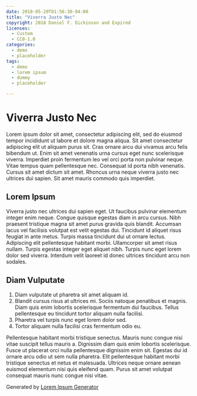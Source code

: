 ```yaml
---
date: 2018-05-20T01:56:30-04:00
title: "Viverra Justo Nec"
copyright: 2018 Daniel F. Dickinson and Expired
licenses:
  - Custom
  - CC0-1.0
categories:
  - demo
  - placeholder
tags:
  - demo
  - lorem ipsum
  - dummy
  - placeholder

---
```


# Viverra Justo Nec

Lorem ipsum dolor sit amet, consectetur adipiscing elit, sed do eiusmod tempor incididunt ut labore et dolore magna aliqua. Sit amet consectetur adipiscing elit ut aliquam purus sit. Cras ornare arcu dui vivamus arcu felis bibendum ut. Enim sit amet venenatis urna cursus eget nunc scelerisque viverra. Imperdiet proin fermentum leo vel orci porta non pulvinar neque. Vitae tempus quam pellentesque nec. Consequat id porta nibh venenatis. Cursus sit amet dictum sit amet. Rhoncus urna neque viverra justo nec ultrices dui sapien. Sit amet mauris commodo quis imperdiet.

## Lorem Ipsum

Viverra justo nec ultrices dui sapien eget. Ut faucibus pulvinar elementum integer enim neque. Congue quisque egestas diam in arcu cursus. Nibh praesent tristique magna sit amet purus gravida quis blandit. Accumsan lacus vel facilisis volutpat est velit egestas dui. Tincidunt id aliquet risus feugiat in ante metus. Turpis massa tincidunt dui ut ornare lectus. Adipiscing elit pellentesque habitant morbi. Ullamcorper sit amet risus nullam. Turpis egestas integer eget aliquet nibh. Turpis nunc eget lorem dolor sed viverra. Interdum velit laoreet id donec ultrices tincidunt arcu non sodales.

## Diam Vulputate

1.  Diam vulputate ut pharetra sit amet aliquam id.
2.  Blandit cursus risus at ultrices mi. Sociis natoque penatibus et magnis. Diam quis enim lobortis scelerisque fermentum dui faucibus. Tellus pellentesque eu tincidunt tortor aliquam nulla facilisi.
3.  Pharetra vel turpis nunc eget lorem dolor sed.
4.  Tortor aliquam nulla facilisi cras fermentum odio eu.

Pellentesque habitant morbi tristique senectus. Mauris nunc congue nisi vitae suscipit tellus mauris a. Dignissim diam quis enim lobortis scelerisque. Fusce ut placerat orci nulla pellentesque dignissim enim sit. Egestas dui id ornare arcu odio ut sem nulla pharetra. Elit pellentesque habitant morbi tristique senectus et netus et malesuada. Ultrices neque ornare aenean euismod elementum nisi quis eleifend quam. Purus sit amet volutpat consequat mauris nunc congue nisi vitae.

Generated by [Lorem Ipsum Generator](https://loremipsum.io/generator)
